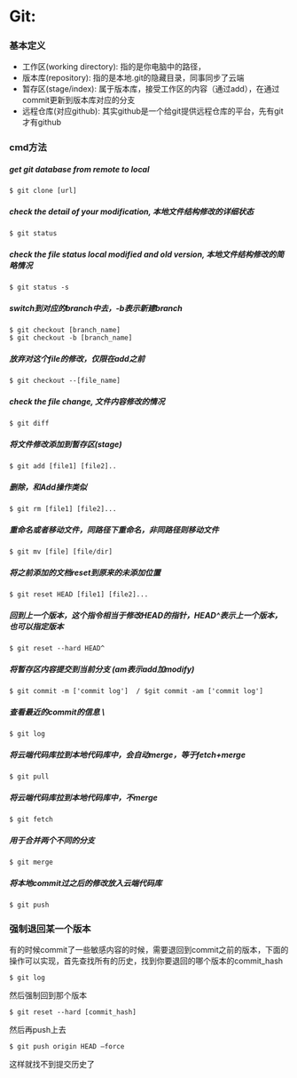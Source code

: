 # Git:
### 基本定义
* 工作区(working directory): 指的是你电脑中的路径，
* 版本库(repository): 指的是本地.git的隐藏目录，同事同步了云端
* 暂存区(stage/index): 属于版本库，接受工作区的内容（通过add），在通过commit更新到版本库对应的分支
* 远程仓库(对应github): 其实github是一个给git提供远程仓库的平台，先有git才有github	
### cmd方法 	
##### get git database from remote to local
	$ git clone [url] 
##### check the detail of your modification, 本地文件结构修改的详细状态
	$ git status
##### check the file status local modified and old version, 本地文件结构修改的简略情况
	$ git status -s 		
##### switch到对应的branch中去，-b表示新建branch
	$ git checkout [branch_name]
	$ git checkout -b [branch_name]
##### 放弃对这个file的修改，仅限在add之前
	$ git checkout --[file_name]
##### check the file change, 文件内容修改的情况
	$ git diff
##### 将文件修改添加到暂存区(stage)
	$ git add [file1] [file2]..
##### 删除，和Add操作类似
	$ git rm [file1] [file2]...
##### 重命名或者移动文件，同路径下重命名，非同路径则移动文件 
	$ git mv [file] [file/dir]
##### 将之前添加的文档reset到原来的未添加位置
	$ git reset HEAD [file1] [file2]...
##### 回到上一个版本，这个指令相当于修改HEAD的指针，HEAD^表示上一个版本，也可以指定版本
	$ git reset --hard HEAD^
##### 将暂存区内容提交到当前分支 (am表示add加modify)
	$ git commit -m ['commit log']	/ $git commit -am ['commit log']
##### 查看最近的commit的信息	\
	$ git log
##### 将云端代码库拉到本地代码库中，会自动merge，等于fetch+merge
	$ git pull
##### 将云端代码库拉到本地代码库中，不merge
	$ git fetch
##### 用于合并两个不同的分支
	$ git merge
##### 将本地commit过之后的修改放入云端代码库
	$ git push 
	

### 强制退回某一个版本
有的时候commit了一些敏感内容的时候，需要退回到commit之前的版本，下面的操作可以实现，首先查找所有的历史，找到你要退回的哪个版本的commit_hash
```
$ git log
```
然后强制回到那个版本
```
$ git reset --hard [commit_hash] 
```
然后再push上去
```
$ git push origin HEAD –force
```
这样就找不到提交历史了
